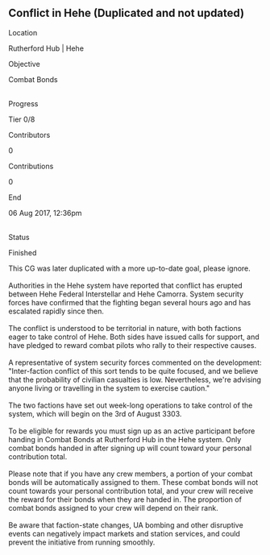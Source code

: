 ## Conflict in Hehe (Duplicated and not updated)

Location

Rutherford Hub \| Hehe

Objective

Combat Bonds

\
Progress

Tier 0/8

Contributors

0

Contributions

0

End

06 Aug 2017, 12:36pm

\
Status

Finished

This CG was later duplicated with a more up-to-date goal, please
ignore.\
\
Authorities in the Hehe system have reported that conflict has erupted
between Hehe Federal Interstellar and Hehe Camorra. System security
forces have confirmed that the fighting began several hours ago and has
escalated rapidly since then.\
\
The conflict is understood to be territorial in nature, with both
factions eager to take control of Hehe. Both sides have issued calls for
support, and have pledged to reward combat pilots who rally to their
respective causes.\
\
A representative of system security forces commented on the
development:\
"Inter-faction conflict of this sort tends to be quite focused, and we
believe that the probability of civilian casualties is low.
Nevertheless, we\'re advising anyone living or travelling in the system
to exercise caution."\
\
The two factions have set out week-long operations to take control of
the system, which will begin on the 3rd of August 3303.\
\
To be eligible for rewards you must sign up as an active participant
before handing in Combat Bonds at Rutherford Hub in the Hehe system.
Only combat bonds handed in after signing up will count toward your
personal contribution total.\
\
Please note that if you have any crew members, a portion of your combat
bonds will be automatically assigned to them. These combat bonds will
not count towards your personal contribution total, and your crew will
receive the reward for their bonds when they are handed in. The
proportion of combat bonds assigned to your crew will depend on their
rank.\
\
Be aware that faction-state changes, UA bombing and other disruptive
events can negatively impact markets and station services, and could
prevent the initiative from running smoothly.
